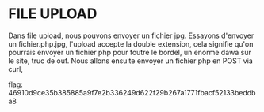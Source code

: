 # FILE UPLOAD

Dans file upload, nous pouvons envoyer un fichier jpg. Essayons d'envoyer un fichier.php.jpg, l'upload accepte la double extension, cela signifie qu'on pourrais envoyer un fichier php pour foutre le bordel, un enorme dawa sur le site, truc de ouf.
Nous allons ensuite envoyer un fichier php en POST via curl,

flag: 46910d9ce35b385885a9f7e2b336249d622f29b267a1771fbacf52133beddba8
